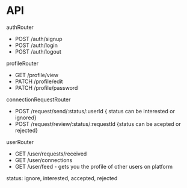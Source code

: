 # API

authRouter

- POST /auth/signup
- POST /auth/login
- POST /auth/logout

profileRouter

- GET /profile/view
- PATCH /profile/edit
- PATCH /profile/password

connectionRequestRouter

- POST /request/send/:status/:userId { status can be interested or ignored}
- POST /request/review/:status/:requestId {status can be acepted or rejected}

userRouter

- GET /user/requests/received
- GET /user/connections
- GET /user/feed - gets you the profile of other users on platform

status: ignore, interested, accepted, rejected
